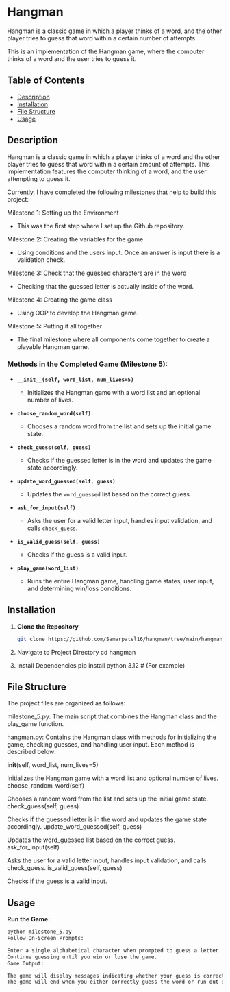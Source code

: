 # Hangman
Hangman is a classic game in which a player thinks of a word, and the other player tries to guess that word within a certain number of attempts.

This is an implementation of the Hangman game, where the computer thinks of a word and the user tries to guess it.

## Table of Contents
- [Description](#description)
- [Installation](#installation)
- [File Structure](#file-structure)
- [Usage](#usage)
  


## Description

Hangman is a classic game in which a player thinks of a word and the other player tries to guess that word within a certain amount of attempts. This implementation features the computer thinking of a word, and the user attempting to guess it.

Currently, I have completed the following milestones that help to build this project:

Milestone 1: Setting up the Environment
- This was the first step where I set up the Github repository.

Milestone 2: Creating the variables for the game
- Using conditions and the users input. Once an answer is input there is a validation check.

Milestone 3: Check that the guessed characters are in the word
- Checking that the guessed letter is actually inside of the word.

Milestone 4: Creating the game class
- Using OOP to develop the Hangman game.

Milestone 5: Putting it all together
- The final milestone where all components come together to create a playable Hangman game.

### Methods in the Completed Game (Milestone 5):

- **`__init__(self, word_list, num_lives=5)`**
  - Initializes the Hangman game with a word list and an optional number of lives.

- **`choose_random_word(self)`**
  - Chooses a random word from the list and sets up the initial game state.

- **`check_guess(self, guess)`**
  - Checks if the guessed letter is in the word and updates the game state accordingly.

- **`update_word_guessed(self, guess)`**
  - Updates the `word_guessed` list based on the correct guess.

- **`ask_for_input(self)`**
  - Asks the user for a valid letter input, handles input validation, and calls `check_guess`.

- **`is_valid_guess(self, guess)`**
  - Checks if the guess is a valid input.

- **`play_game(word_list)`**
  - Runs the entire Hangman game, handling game states, user input, and determining win/loss conditions.

## Installation

1. **Clone the Repository**
   ```bash
   git clone https://github.com/Samarpatel16/hangman/tree/main/hangman

1. Navigate to Project Directory
cd hangman

2. Install Dependencies
pip install python 3.12  # (For example)

## File Structure

The project files are organized as follows:

milestone_5.py: The main script that combines the Hangman class and the play_game function.

hangman.py: Contains the Hangman class with methods for initializing the game, checking guesses, and handling user input. Each method is described below:

__init__(self, word_list, num_lives=5)

Initializes the Hangman game with a word list and optional number of lives.
choose_random_word(self)

Chooses a random word from the list and sets up the initial game state.
check_guess(self, guess)

Checks if the guessed letter is in the word and updates the game state accordingly.
update_word_guessed(self, guess)

Updates the word_guessed list based on the correct guess.
ask_for_input(self)

Asks the user for a valid letter input, handles input validation, and calls check_guess.
is_valid_guess(self, guess)

Checks if the guess is a valid input.


## Usage

**Run the Game:**
```bash
python milestone_5.py
Follow On-Screen Prompts:

Enter a single alphabetical character when prompted to guess a letter.
Continue guessing until you win or lose the game.
Game Output:

The game will display messages indicating whether your guess is correct, the word guessed so far, and the remaining lives.
The game will end when you either correctly guess the word or run out of lives.




